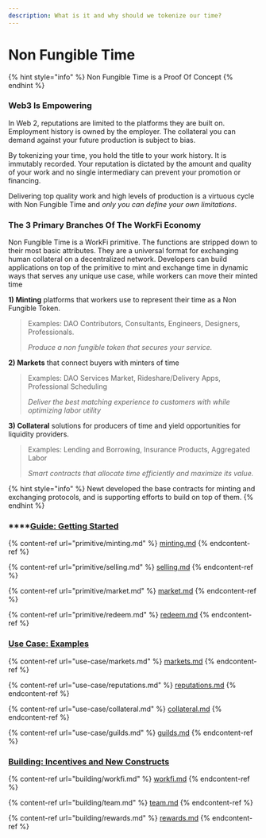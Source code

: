 ```yaml
---
description: What is it and why should we tokenize our time?
---
```


# Non Fungible Time

{% hint style="info" %}
Non Fungible Time is a Proof Of Concept
{% endhint %}

### Web3 Is Empowering

In Web 2, reputations are limited to the platforms they are built on. Employment history is owned by the employer. The collateral you can demand against your future production is subject to bias.

By tokenizing your time, you hold the title to your work history. It is immutably recorded. Your reputation is dictated by the amount and quality of your work and no single intermediary can prevent your promotion or financing.&#x20;

Delivering top quality work and high levels of production is a virtuous cycle with Non Fungible Time and _only you can define your own limitations_.

### The 3 Primary Branches Of The WorkFi Economy

Non Fungible Time is a WorkFi primitive. The functions are stripped down to their most basic attributes. They are a universal format for exchanging human collateral on a decentralized network. Developers can build applications on top of the primitive to mint and exchange time in dynamic ways that serves any unique use case, while workers can move their minted time

**1) Minting** platforms that workers use to represent their time as a Non Fungible Token.

> Examples: DAO Contributors, Consultants,  Engineers, Designers, Professionals.
>
> _Produce a non fungible token that secures your service._

**2) Markets** that connect buyers with minters of time

> Examples: DAO Services Market, Rideshare/Delivery Apps, Professional Scheduling &#x20;
>
> _Deliver the best matching experience to customers with while optimizing labor utility_

**3) Collateral** solutions for producers of time and yield opportunities for liquidity providers.

> Examples: Lending and Borrowing, Insurance Products, Aggregated Labor &#x20;
>
> _Smart contracts that allocate time efficiently and maximize its value._

{% hint style="info" %}
Newt developed the base contracts for minting and exchanging protocols, and is supporting efforts to build on top of them.
{% endhint %}

### ****[**Guide: Getting Started**](broken-reference)

{% content-ref url="primitive/minting.md" %}
[minting.md](primitive/minting.md)
{% endcontent-ref %}

{% content-ref url="primitive/selling.md" %}
[selling.md](primitive/selling.md)
{% endcontent-ref %}

{% content-ref url="primitive/market.md" %}
[market.md](primitive/market.md)
{% endcontent-ref %}

{% content-ref url="primitive/redeem.md" %}
[redeem.md](primitive/redeem.md)
{% endcontent-ref %}

### [Use Case: Examples ](broken-reference)

{% content-ref url="use-case/markets.md" %}
[markets.md](use-case/markets.md)
{% endcontent-ref %}

{% content-ref url="use-case/reputations.md" %}
[reputations.md](use-case/reputations.md)
{% endcontent-ref %}

{% content-ref url="use-case/collateral.md" %}
[collateral.md](use-case/collateral.md)
{% endcontent-ref %}

{% content-ref url="use-case/guilds.md" %}
[guilds.md](use-case/guilds.md)
{% endcontent-ref %}

### [Building: Incentives and New Constructs](broken-reference)

{% content-ref url="building/workfi.md" %}
[workfi.md](building/workfi.md)
{% endcontent-ref %}

{% content-ref url="building/team.md" %}
[team.md](building/team.md)
{% endcontent-ref %}

{% content-ref url="building/rewards.md" %}
[rewards.md](building/rewards.md)
{% endcontent-ref %}

